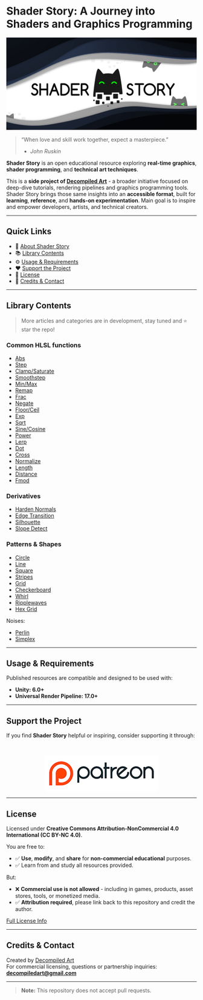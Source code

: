 # Shader Story: A Journey into Shaders and Graphics Programming

![ShaderStory](https://github.com/DeGGeD/ShaderStory/blob/main/Resources/Images/Github/ShaderStory_Github_Splash.jpg)




> “When love and skill work together, expect a masterpiece.”  
> - *John Ruskin*

**Shader Story** is an open educational resource exploring **real-time graphics**, **shader programming**, and **technical art techniques**.

This is a **side project of [Decompiled Art](https://www.patreon.com/decompiled_art)** - a broader initiative focused on deep-dive tutorials, rendering pipelines and graphics programming tools. Shader Story brings those same insights into an **accessible format**, built for **learning**, **reference**, and **hands-on experimentation**. Main goal is to inspire and empower developers, artists, and technical creators.

---

## Quick Links

- 📘 [About Shader Story](#shader-story-a-journey-into-shaders-and-graphics-programming)
- 📚 [Library Contents](#library-contents)
- ⚙️ [Usage & Requirements](#usage--requirements)
- ❤️ [Support the Project](#support-the-project)
- 🪪 [License](#license)
- 👥 [Credits & Contact](#credits--contact)

---

## Library Contents
> More articles and categories are in development, stay tuned and ⭐ star the repo!

### Common HLSL functions
- [Abs](https://github.com/DeGGeD/ShaderStory/blob/main/Chapters/CommonFunctions/Abs.md)
- [Step](https://github.com/DeGGeD/ShaderStory/blob/main/Chapters/CommonFunctions/Step.md)
- [Clamp/Saturate](https://github.com/DeGGeD/ShaderStory/blob/main/Chapters/CommonFunctions/ClampSaturate.md)
- [Smoothstep](https://github.com/DeGGeD/ShaderStory/blob/main/Chapters/CommonFunctions/Smoothstep.md)
- [Min/Max](https://github.com/DeGGeD/ShaderStory/blob/main/Chapters/CommonFunctions/MinMax.md)
- [Remap](https://github.com/DeGGeD/ShaderStory/blob/main/Chapters/CommonFunctions/Remap.md)
- [Frac](https://github.com/DeGGeD/ShaderStory/blob/main/Chapters/CommonFunctions/Frac.md)
- [Negate](https://github.com/DeGGeD/ShaderStory/blob/main/Chapters/CommonFunctions/Negate.md)
- [Floor/Ceil](https://github.com/DeGGeD/ShaderStory/blob/main/Chapters/CommonFunctions/FloorCeil.md)
- [Exp](https://github.com/DeGGeD/ShaderStory/blob/main/Chapters/CommonFunctions/Exp.md)
- [Sqrt](https://github.com/DeGGeD/ShaderStory/blob/main/Chapters/CommonFunctions/Sqrt.md)
- [Sine/Cosine](https://github.com/DeGGeD/ShaderStory/blob/main/Chapters/CommonFunctions/SineCosine.md)
- [Power](https://github.com/DeGGeD/ShaderStory/blob/main/Chapters/CommonFunctions/Power.md)
- [Lerp](https://github.com/DeGGeD/ShaderStory/blob/main/Chapters/CommonFunctions/Lerp.md)
- [Dot](https://github.com/DeGGeD/ShaderStory/blob/main/Chapters/CommonFunctions/Dot.md)
- [Cross](https://github.com/DeGGeD/ShaderStory/blob/main/Chapters/CommonFunctions/Cross.md)
- [Normalize](https://github.com/DeGGeD/ShaderStory/blob/main/Chapters/CommonFunctions/Normalize.md)
- [Length](https://github.com/DeGGeD/ShaderStory/blob/main/Chapters/CommonFunctions/Length.md)
- [Distance](https://github.com/DeGGeD/ShaderStory/blob/main/Chapters/CommonFunctions/Distance.md)
- [Fmod](https://github.com/DeGGeD/ShaderStory/blob/main/Chapters/CommonFunctions/Fmod.md)

### Derivatives
- [Harden Normals](https://github.com/DeGGeD/ShaderStory/blob/main/Chapters/Derivatives/HardenNormals.md)
- [Edge Transition](https://github.com/DeGGeD/ShaderStory/blob/main/Chapters/Derivatives/EdgeTransition.md)
- [Silhouette](https://github.com/DeGGeD/ShaderStory/blob/main/Chapters/Derivatives/Silhouette.md)
- [Slope Detect](https://github.com/DeGGeD/ShaderStory/blob/main/Chapters/Derivatives/SlopeDetect.md)

### Patterns & Shapes
- [Circle](https://github.com/DeGGeD/ShaderStory/blob/main/Chapters/Patterns/Circle.md)
- [Line](https://github.com/DeGGeD/ShaderStory/blob/main/Chapters/Patterns/Line.md)
- [Square](https://github.com/DeGGeD/ShaderStory/blob/main/Chapters/Patterns/Square.md)
- [Stripes](https://github.com/DeGGeD/ShaderStory/blob/main/Chapters/Patterns/Stripes.md)
- [Grid](https://github.com/DeGGeD/ShaderStory/blob/main/Chapters/Patterns/Grid.md)
- [Checkerboard](https://github.com/DeGGeD/ShaderStory/blob/main/Chapters/Patterns/Checkerboard.md)
- [Whirl](https://github.com/DeGGeD/ShaderStory/blob/main/Chapters/Patterns/Whirl.md)
- [Ripplewaves](https://github.com/DeGGeD/ShaderStory/blob/main/Chapters/Patterns/Ripplewaves.md)
- [Hex Grid](https://github.com/DeGGeD/ShaderStory/blob/main/Chapters/Patterns/HexGrid.md)

Noises:
- [Perlin](https://github.com/DeGGeD/ShaderStory/blob/main/Chapters/Patterns/Noises/Perlin.md)
- [Simplex](https://github.com/DeGGeD/ShaderStory/blob/main/Chapters/Patterns/Noises/Simplex.md)


---

## Usage & Requirements

Published resources are compatible and designed to be used with:

- **Unity: 6.0+**
- **Universal Render Pipeline: 17.0+**

---

## Support the Project

If you find **Shader Story** helpful or inspiring, consider supporting it through:

<br>
<p align="center">
  <a href="https://www.patreon.com/decompiled_art" target="_blank">
    <img src="https://github.com/DeGGeD/ShaderStory/blob/main/Resources/Images/Github/ShaderStory_Github_Patreon.jpg" alt="DecompiledArt on Patreon">
  </a>
</p>

---

## License

Licensed under **Creative Commons Attribution-NonCommercial 4.0 International (CC BY-NC 4.0)**.

You are free to:
- ✅ **Use**, **modify**, and **share** for **non-commercial educational** purposes.
- ✅ Learn from and study all resources provided.

But:
- ❌ **Commercial use is not allowed** - including in games, products, asset stores, tools, or monetized media.
- ✅ **Attribution required**, please link back to this repository and credit the author.
  
[Full License Info](https://creativecommons.org/licenses/by-nc/4.0/)

---

## Credits & Contact

Created by [Decompiled Art](https://www.patreon.com/decompiled_art)  
For commercial licensing, questions or partnership inquiries: **decompiledart@gmail.com**

---


> **Note:** This repository does not accept pull requests.


